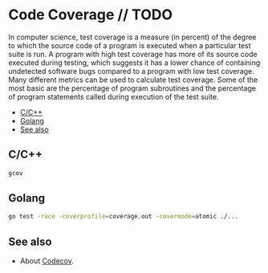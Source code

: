 # Code Coverage // TODO

In computer science, test coverage is a measure (in percent) of the degree to which the source code of a program is executed when a particular test suite is run. A program with high test coverage has more of its source code executed during testing, which suggests it has a lower chance of containing undetected software bugs compared to a program with low test coverage. Many different metrics can be used to calculate test coverage. Some of the most basic are the percentage of program subroutines and the percentage of program statements called during execution of the test suite.

- [C/C++](#cc)
- [Golang](#golang)
- [See also](#see-also)

## C/C++

```bash
gcov
```

## Golang

```bash
go test -race -coverprofile=coverage.out -covermode=atomic ./...
```

## See also

- About [Codecov](https://about.codecov.io/).
